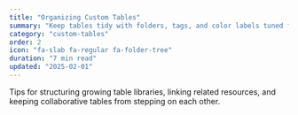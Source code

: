 ```yaml
---
title: "Organizing Custom Tables"
summary: "Keep tables tidy with folders, tags, and color labels tuned for campaign stages."
category: "custom-tables"
order: 2
icon: "fa-slab fa-regular fa-folder-tree"
duration: "7 min read"
updated: "2025-02-01"
---
```


Tips for structuring growing table libraries, linking related resources, and keeping collaborative tables from stepping on each other.

